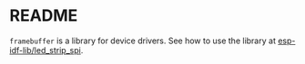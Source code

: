 # README

`framebuffer` is a library for device drivers. See how to use the library at
[esp-idf-lib/led_strip_spi](https://github.com/esp-idf-lib/led_strip_spi).
